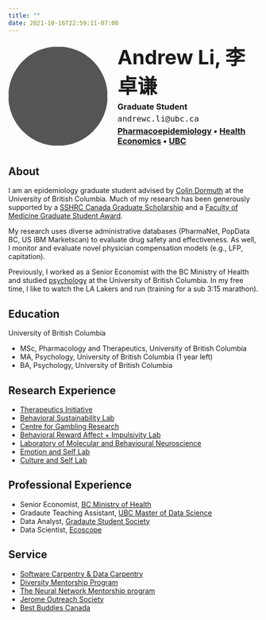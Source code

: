 ```yaml
---
title: ""
date: 2021-10-16T22:59:11-07:00
---
```

<!-- Go to https://fontawesome.com/v4.7/icons/ to find the icons you need - I am using font awesome 4 -->
<link rel="stylesheet" href="https://cdnjs.cloudflare.com/ajax/libs/font-awesome/4.7.0/css/font-awesome.min.css">
<link rel="stylesheet" href="https://cdn.rawgit.com/jpswalsh/academicons/master/css/academicons.min.css">


<style>
.header {
  display: flex; 
  align-items: center; 
}

.header img {
  width: 200px;
  height: 200px;
  background: #555;
  border-radius: 50%;
  margin-right: 20px; 
}

.header-content {
  flex: 1; 
}

.header h1 {
  font-size: 40px;
  margin: 0;
}

#position {
  margin: 5px 0; 
}

#faculty {
  margin: 5px 0; 
}

h3.email {
  font-family: 'Roboto Mono', monospace;
  font-weight: 300;
  font-size: 12pt;
  margin: 5px 0;
}

.header ul {
  list-style: none;
  display: flex;
  padding: 0;
  margin: 10px 0 0 0; 
}

.header li {
  margin-right: 15px; 
}

.inline-img {
  display: inline;
  margin: 0 0.125em;
  padding: 0;
  vertical-align: baseline;
}
</style>

<div class="header">
  <img src="https://avatars.githubusercontent.com/u/62564779?v=4" alt="logo" />
  <div class="header-content">
    <h1>Andrew Li, 李卓谦</h1>
    <h3 id="position">Graduate Student</h3>
    <h3 class="email">andrewc.li@ubc.ca</h3>
    <h3 id="faculty">
      <a href="https://www.ti.ubc.ca">Pharmacoepidemiology</a> &#x2022 
      <a href="https://www.advancinghealth.ubc.ca/program/health-economics/">Health Economics</a> &#x2022 
      <a href="https://www.ubc.ca">UBC</a>
    </h3>
    <ul class="list">
      <li><a href="https://scholar.google.ca/citations?user=WrgTRaUAAAAJ&hl=en&oi=ao"><i class="fa fa-graduation-cap" aria-hidden="true"></i></a></li>
      <li><a href="https://drive.google.com/file/d/1tIAlCY4H8mGyqoX0SVkhqYrSinOluXmC/view?usp=sharing"><i class="ai ai-cv ai"></i></a></li>
      <li><a href="https://github.com/andr3wli"><i class="fa fa-github" aria-hidden="true"></i></a></li>
      <li><a href="https://twitter.com/drewroc6"><i class="fa fa-twitter" aria-hidden="true"></i></a></li>
      <li><a href="https://www.linkedin.com/in/andrew-li-781011240/"><i class="fa fa-linkedin" aria-hidden="true"></i></a></li> 
    </ul>
  </div>
</div>




<h2>About</h2>

I am an epidemiology graduate student advised by [Colin Dormuth](https://www.cnodes.ca/member/colin-r-dormuth/) at the University of British Columbia. Much of my research has been generously supported by a [SSHRC Canada Graduate Scholarship](https://www.nserc-crsng.gc.ca/Students-Etudiants/PG-CS/CGSM-BESCM_eng.asp) and a [Faculty of Medicine Graduate Student Award](https://grad-postdoc.med.ubc.ca/faculty-of-medicine-graduate-student-awards/#:~:text=The%20Graduate%20Student%20Awards%20are,to%20distribute%20among%20our%20learners.).

My research uses diverse administrative databases (PharmaNet, PopData BC, US IBM Marketscan) to evaluate drug safety and effectiveness. As well, I monitor and evaluate novel physician compensation models (e.g., LFP, capitation). 

Previously, I worked as a Senior Economist with the BC Ministry of Health and studied [psychology](https://www.youtube.com/watch?v=9ZaLipDgFZQ&pp=ygUic28geW91IHdhbnQgdG8gY2xpbmljYWwgcHN5Y2hpbG9neQ%3D%3D) at the University of British Columbia. In my free time, I like to watch the LA Lakers and run (training for a sub 3:15 marathon).


<h2>Education</h2>

University of British Columbia

* MSc, Pharmacology and Therapeutics, University of British Columbia
* MA, Psychology, University of British Columbia (1 year left)
* BA, Psychology, University of British Columbia

<h2>Research Experience</h2>

* [Therapeutics Initiative](https://www.ti.ubc.ca)
* [Behavioral Sustainability Lab](https://zhaolab.psych.ubc.ca)
* [Centre for Gambling Research](https://cgr.psych.ubc.ca)
* [Behavioral Reward Affect + Impulsivity Lab](https://brainlab.med.ubc.ca)
* [Laboratory of Molecular and Behavioural Neuroscience](https://winstanleylab.psych.ubc.ca)
* [Emotion and Self Lab](http://ubc-emotionlab.ca)
* [Culture and Self Lab](https://heinelab.psych.ubc.ca)

<h2>Professional Experience</h2> 

* Senior Economist, [BC Ministry of Health](https://www2.gov.bc.ca/gov/content/governments/organizational-structure/ministries-organizations/ministries/health)
* Gradaute Teaching Assistant, [UBC Master of Data Science](https://masterdatascience.ubc.ca)
* Data Analyst, [Gradaute Student Society](https://gss.ubc.ca)
* Data Scientist, [Ecoscope](https://educe-ubc.github.io)

<h2>Service</h2>

* [Software Carpentry & Data Carpentry](https://psych.ubc.ca/diversity-mentorship-program/)
* [Diversity Mentorship Program](https://psych.ubc.ca/diversity-mentorship-program/) 
* [The Neural Network Mentorship program](https://ubcneuroscienceclub.wixsite.com/uncweb/neural-network-mentorship)
* [Jerome Outreach Society](https://jeromeoutreach.com)
* [Best Buddies Canada](https://bestbuddies.ca)


